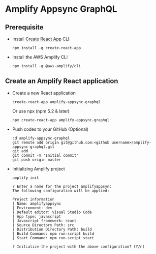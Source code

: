# Amplify Appsync GraphQL

## Prerequisite
* Install [Create React App](https://github.com/facebook/create-react-app#creating-an-app) CLI
	```
	npm install -g create-react-app
	```
* Install the AWS Amplify CLI
	```
	npm install -g @aws-amplify/cli
	```

## Create an Amplify React application
* Create a new React application
    ```
	create-react-app amplify-appsync-graphql
	```
	Or use npx (npm 5.2 & later)
	```
	npx create-react-app amplify-appsync-graphql
	```

* Push codes to your GitHub (Optional)
	```
	cd amplify-appsync-graphql
	git remote add origin git@github.com:<github username>/amplify-appsync-graphql.git
	git add .
	git commit -m "Initial commit"
	git push origin master
	```

* Initializing Amplify project
    ```
	amplify init
	```
    ```
    ? Enter a name for the project amplifyappsync
    The following configuration will be applied:

    Project information
    | Name: amplifyappsync
    | Environment: dev
    | Default editor: Visual Studio Code
    | App type: javascript
    | Javascript framework: react
    | Source Directory Path: src
    | Distribution Directory Path: build
    | Build Command: npm run-script build
    | Start Command: npm run-script start

    ? Initialize the project with the above configuration? (Y/n) 
    ```

    